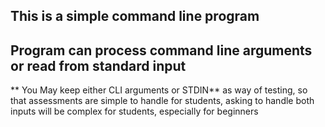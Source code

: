 ## This is a simple command line program

## Program can process command line arguments or read from standard input

** You May keep either CLI arguments or STDIN** as way of testing, so that assessments are simple to handle for students, asking to handle both inputs will be complex for students, especially for beginners

